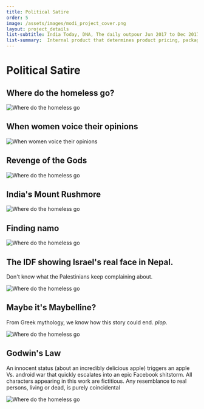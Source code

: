 ```yaml
---
title: Political Satire  
order: 5
image: /assets/images/modi_project_cover.png
layout: project_details
list-subtitle: India Today, DNA, The daily outpour Jun 2017 to Dec 2017
list-summary:  Internal product that determines product pricing, packaging, payment rules, post transaction scenarios such as refunds, and revenue recognition.
---
```


# Political Satire

## Where do the homeless go?

![Where do the homeless go](/assets/images/homeless.jpg)

## When women voice their opinions

![When women voice their opinions](/assets/images/women_opinions.jpg)

## Revenge of the Gods

![Where do the homeless go](/assets/images/kashmir_drowns.jpg)

## India's Mount Rushmore

![Where do the homeless go](/assets/images/mount_modi.jpg)

## Finding namo

![Where do the homeless go](/assets/images/finding_namo.jpg)

## The IDF showing Israel's real face in Nepal.

Don't know what the Palestinians keep complaining about.

![Where do the homeless go](/assets/images/nepal.jpg)

## Maybe it's Maybelline?

From Greek mythology, we know how this story could end. *plop*.

![Where do the homeless go](/assets/images/modi_nar.jpg)

## Godwin's Law

An innocent status (about an incredibly delicious apple) triggers an apple Vs. android war that quickly escalates into an epic Facebook shitstorm.
All characters appearing in this work are fictitious. Any resemblance to real persons, living or dead, is purely coincidental

![Where do the homeless go](/assets/images/godwins_law.jpg)
